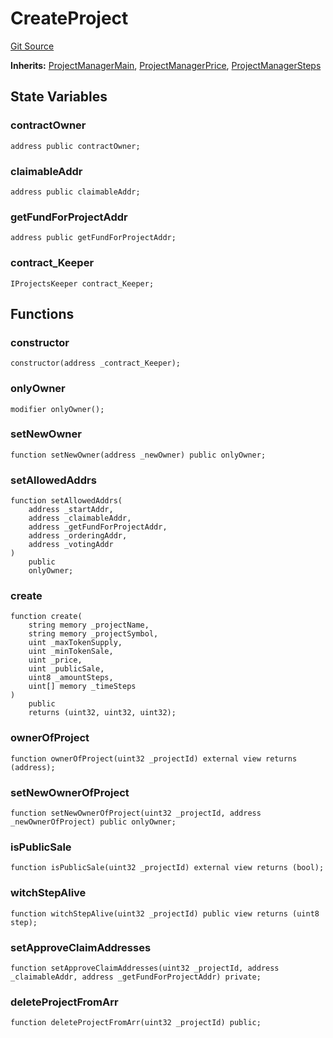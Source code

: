 # CreateProject
[Git Source](https://github.com/sbsweb3hub/sbs_contracts/blob/6b40f2679f7e03f7398df97700949af278bd88cc/src/CreateProject.sol)

**Inherits:**
[ProjectManagerMain](/src/ProjectManagerMain.sol/contract.ProjectManagerMain.md), [ProjectManagerPrice](/src/ProjectManagerPrice.sol/contract.ProjectManagerPrice.md), [ProjectManagerSteps](/src/ProjectManagerSteps.sol/contract.ProjectManagerSteps.md)


## State Variables
### contractOwner

```solidity
address public contractOwner;
```


### claimableAddr

```solidity
address public claimableAddr;
```


### getFundForProjectAddr

```solidity
address public getFundForProjectAddr;
```


### contract_Keeper

```solidity
IProjectsKeeper contract_Keeper;
```


## Functions
### constructor


```solidity
constructor(address _contract_Keeper);
```

### onlyOwner


```solidity
modifier onlyOwner();
```

### setNewOwner


```solidity
function setNewOwner(address _newOwner) public onlyOwner;
```

### setAllowedAddrs


```solidity
function setAllowedAddrs(
    address _startAddr,
    address _claimableAddr,
    address _getFundForProjectAddr,
    address _orderingAddr,
    address _votingAddr
)
    public
    onlyOwner;
```

### create


```solidity
function create(
    string memory _projectName,
    string memory _projectSymbol,
    uint _maxTokenSupply,
    uint _minTokenSale,
    uint _price,
    uint _publicSale,
    uint8 _amountSteps,
    uint[] memory _timeSteps
)
    public
    returns (uint32, uint32, uint32);
```

### ownerOfProject


```solidity
function ownerOfProject(uint32 _projectId) external view returns (address);
```

### setNewOwnerOfProject


```solidity
function setNewOwnerOfProject(uint32 _projectId, address _newOwnerOfProject) public onlyOwner;
```

### isPublicSale


```solidity
function isPublicSale(uint32 _projectId) external view returns (bool);
```

### witchStepAlive


```solidity
function witchStepAlive(uint32 _projectId) public view returns (uint8 step);
```

### setApproveClaimAddresses


```solidity
function setApproveClaimAddresses(uint32 _projectId, address _claimableAddr, address _getFundForProjectAddr) private;
```

### deleteProjectFromArr


```solidity
function deleteProjectFromArr(uint32 _projectId) public;
```

